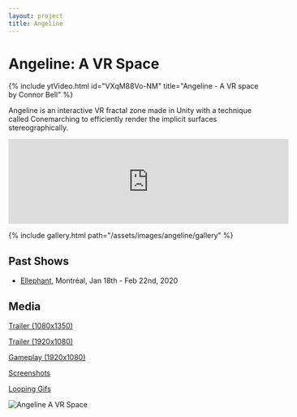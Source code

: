 ```yaml
---
layout: project
title: Angeline
---
```


<head>
<link rel="stylesheet" href="/assets/css/lite-yt-embed.css">
</head>

# Angeline: A VR Space

{% include ytVideo.html id="VXqM88Vo-NM" title="Angeline - A VR space by Connor Bell" %}

Angeline is an interactive VR fractal zone made in Unity with a technique called Conemarching to efficiently render the implicit surfaces stereographically. 

<iframe frameborder="0" src="https://itch.io/embed/711093?bg_color=000000&fg_color=eecefa&link_color=a75bfa&border_color=737373" width="552" height="167" class="max-w-full"><a href="https://connorbell.itch.io/angeline">Angeline by connor bell</a></iframe>

<p></p>

{% include gallery.html path="/assets/images/angeline/gallery" %}

## Past Shows

* [Ellephant](https://ellephant.org/), Montréal, Jan 18th - Feb 22nd, 2020 

## Media

[Trailer (1080x1350)](https://drive.google.com/open?id=1aOac2bIftzuN_qYiPAyAG06pu_FkvFZ2)

[Trailer (1920x1080)](https://drive.google.com/open?id=1ffn04WVPAuNCavnzTgRpIix3yQZLi8_5)

[Gameplay (1920x1080)](https://drive.google.com/open?id=1dEmpLjrmHor2T-FhgG3-9nHwEqhullnR)

[Screenshots](https://drive.google.com/open?id=1lsrJF76KuRgHAT1YJcf6TkZxiqH-9Du7)

[Looping Gifs](https://drive.google.com/open?id=1boYdVdnJXn6Q664TWTHLO2hUJCQqLUf7)

![Angeline A VR Space](/assets/images/angeline/angeline.gif)

<script src="/assets/js/lightbox-gallery.js"></script>
<script src="/assets/js/lite-yt-embed.js"></script>